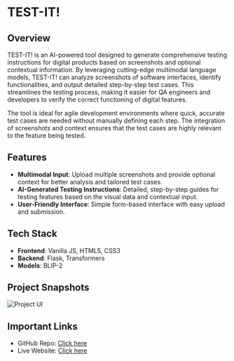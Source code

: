 # TEST-IT!
## Overview
TEST-IT! is an AI-powered tool designed to generate comprehensive testing instructions for digital products based on screenshots and optional contextual information. By leveraging cutting-edge multimodal language models, TEST-IT! can analyze screenshots of software interfaces, identify functionalities, and output detailed step-by-step test cases. This streamlines the testing process, making it easier for QA engineers and developers to verify the correct functioning of digital features.

The tool is ideal for agile development environments where quick, accurate test cases are needed without manually defining each step. The integration of screenshots and context ensures that the test cases are highly relevant to the feature being tested.

## Features
- **Multimodal Input**: Upload multiple screenshots and provide optional context for better analysis and tailored test cases.
- **AI-Generated Testing Instructions**: Detailed, step-by-step guides for testing features based on the visual data and contextual input.
- **User-Friendly Interface**: Simple form-based interface with easy upload and submission.

## Tech Stack
- **Frontend**: Vanilla JS, HTML5, CSS3
- **Backend**: Flask, Transformers
- **Models**: BLIP-2

## Project Snapshots
![Project UI]()

## Important Links
- GitHub Repo: [Click here](https://github.com/Adm-2005/Test-It)
- Live Website: [Click here]()